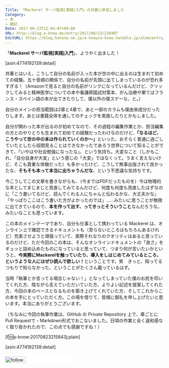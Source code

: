 ```yaml
---
Title: 「Mackerel サーバ監視[実践]入門」の共著に参加しました
Category:
- 本
- 雑記
Date: 2017-08-23T22:04:07+09:00
URL: http://blog.a-know.me/entry/2017/08/23/220407
EditURL: https://blog.hatena.ne.jp/a-know/a-know.hateblo.jp/atom/entry/8599973812291175687
---
```


「<b>Mackerel サーバ監視[実践]入門</b>」、ようやく出ました！



[asin:4774192139:detail]



共著とはいえ、こうして自分の名前が入った本が世の中に出るのは生まれて初めての経験。五十音順の関係で、自分の名前が先頭に出てしまっているのが恐れ多すぎる！（Amazonで見ると自分の名前がリンクになっているんだけど、クリックしてみると精神医学についての本や看護師国試対策本、がん治療や果てはフランス・スペイン語の本が出てきたりして、僕以外の僕スゲーな、と。）




<!-- more -->




自分のメインの担当範囲は2章と4章で、あと一部のカラムも僕由来成分だったりします。あとは書籍全体を通してのチェックを実施したりとかもしました。


自分が関わった本が出るのが初めてなので、その過程の編集作業とか、担当編集の方とのやりとりも生まれて初めての経験だったわけなのだけど、<b>「なるほど、こうやって世の中の本は作られていくのか〜」</b>といった、おそらく普通に過ごしていたとしたら垣間見ることはできなかったであろう世界について知ることができて、「いやはや社会勉強になったな」、という気持ち。大変なこと（しかもこれ、「自分自身が大変」という感じの「大変」ではなくって。うまく言えないけど、そこも貴重な体験だった）も多かったけど、こうして無事出版されて良かったな、<b>そもそも本って本当に出ちゃうんだな</b>、という不思議な気持ちです。



今こうしてこの文章を書きながらも、（今まではPDFだったものを）今は物理的な本としてまじまじと見直してみてるんだけど、何度も何度も見直したはずなのに「こう書いてるけど、読んでくれる人にちゃんと伝わるかな、大丈夫かな」「やっぱりここはこう書いた方がよかったのでは」......みたいに思うことが無限に出てきているので、<b>本を作って出す、ってきっとそういうこと</b>なんだろうな。みたいなことも思っています。


この本のメインテーマであり、自分も仕事として携わっている Mackerel は、オンライン上で確認できるドキュメントも（至らないところはもちろんあるけれど）充実させようと頑張っていて、実際それなりのクオリティはあると思っているのだけど、ただ今回のこの本は、そんなオンラインドキュメントの「良さ」をギュッと詰め込めたものになっていると思っていて、つまり何が言いたいかというと、<b>今実際にMackerelを触っていたり、導入をしはじめてみているところ、というような人にはぜひ読んで欲しい！</b>ということです。笑　きっと、知ってるつもりで知らなかった、ということがたくさん載っているはず。


当時「執筆とか言ってる場合じゃない！」となってしまっていた僕のお尻を叩いてくれた方、陰ながら支えていただいていた方、よりよい記述を提案してくれた方、今回の本のベースとなるものを築き上げてくれていた方、そしてこれからこの本を手にとっていただく方。この場を借りて、皆様に御礼を申し上げたいと思います。本当にありがとうございます。


（ちなみに今回の執筆作業は、GitHub の Private Repository 上で、章ごとにPull Requestで・Markdown形式でおこないました。日頃の作業と全く違和感なく取り掛かれたので、この点でも感謝ですね！）


[f:id:a-know:20170823215843j:plain]



[asin:4774192139:detail]


<div>
<a href='http://cloud.feedly.com/#subscription%2Ffeed%2Fhttp%3A%2F%2Fblog.a-know.me%2Ffeed'  target='blank'><img id='feedlyFollow' src='http://s3.feedly.com/img/follows/feedly-follow-rectangle-volume-small_2x.png' alt='follow us in feedly' width='65' height='20'></a>



<iframe src="//blog.hatena.ne.jp/a-know/a-know.hateblo.jp/subscribe/iframe" allowtransparency="true" frameborder="0" scrolling="no" width="150" height="28"></iframe>
</div>
